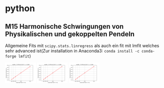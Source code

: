 # python
## M15 Harmonische Schwingungen von Physikalischen und gekoppelten Pendeln
Allgemeine Fits mit <code>scipy.stats.linregress</code> als auch ein fit mit lmfit welches sehr advanced ist(Zur installation in Anaconda3: `conda install -c conda-forge lmfit`)
<p float="left">
  <img src="images/feder.png" width="100" />
  <img src="images/feder.png" width="100" /> 
  <img src="images/feder.png" width="100" />
</p>
